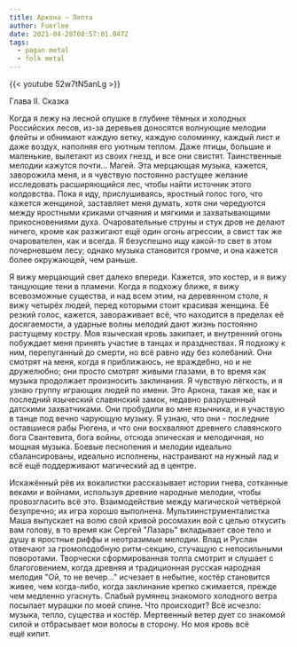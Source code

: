 ```yaml
---
title: Аркона — Лепта
author: Fuerlee
date: 2021-04-20T08:57:01.047Z
tags:
  - pagan metal
  - folk metal
---
```

{{< youtube 52w7tN5anLg >}}

Глава II. Сказка



Когда я лежу на лесной опушке в глубине тёмных и холодных Российских лесов, из-за деревьев доносятся волнующие мелодии флейты и обнимают каждую ветку, каждую соломинку, каждый лист и даже воздух, наполняя его уютным теплом. Даже птицы, большие и маленькие, вылетают из своих гнезд, и все они свистят. Таинственные мелодии кажутся почти... Магей. Эта мерцающая музыка, кажется, заворожила меня, и я чувствую постоянно растущее желание исследовать расширяющийся лес, чтобы найти источник этого колдовства. Пока я иду, прислушиваясь, яростный голос того, что кажется женщиной, заставляет меня думать, хотя они чередуются между яростными криками отчаяния и мягкими и захватывающими прикосновениями духа. Очаровательные струны и стук дров не делают ничего, кроме как разжигают ещё один огонь агрессии, а свист так же очарователен, как и всегда. Я безуспешно ищу какой-то свет в этом почерневшем лесу; однако музыка становится громче, и она кажется более окружающей, чем раньше.



Я вижу мерцающий свет далеко впереди. Кажется, это костер, и я вижу танцующие тени в пламени. Когда я подхожу ближе, я вижу всевозможные существа, и над всем этим, на деревянном столе, я вижу четырёх людей, перед которыми стоит красивая женщина. Её резкий голос, кажется, завораживает всё, что находится в пределах её досягаемости, а ударные волны мелодий дают жизнь постоянно растущему костру. Моя языческая кровь закипает, и внутренний огонь побуждает меня принять участие в танцах и празднествах. Я подхожу к ним, перепуганный до смерти, но всё равно иду без колебаний. Они смотрят на меня, когда я приближаюсь, не враждебно, но и не дружелюбно; они просто смотрят живыми глазами, в то время как музыка продолжает произносить заклинания. Я чувствую лёгкость, и я узнаю группу играющих людей по имени. Это Аркона, такая же, как и последний языческий славянский замок, недавно разрушенный датскими захватчиками. Они пробудили во мне язычника, и я участвую в танце под вечно чарующую музыку. Я узнаю, что они - последние оставшиеся рабы Рюгена, и что они восхваляют древнего славянского бога Свантевита, бога войны, отсюда эпическая и мелодичная, но мощная музыка. Боевые песнопения и мелодии идеально сбалансированы, идеально исполнены, настраивают на нужный лад и всё ещё поддерживают магический ад в центре.



Искажённый рёв их вокалистки рассказывает истории гнева, сотканные веками и войнами, используя древние народные мелодии, чтобы провозгласить всё это. Взаимодействие между магической четвёркой безупречно; их игра хорошо выполнена. Мультиинструменталистка Маша выпускает на волю свой кривой росомахин вой с целью откусить вам голову, в то время как Сергей "Лазарь" вкладывает свое тело и душу в яростные риффы и неотразимые мелодии. Влад и Руслан отвечают за громоподобную ритм-секцию, стучащую с непосильными поворотами. Творчески сформированная толпа смотрит и слушает с благоговением, когда древняя и традиционная русская народная мелодия "Ой, то не вечер..." исчезает в небытие, костёр становится живее, чем когда-либо, когда заклинание крепко сжимается, прежде чем медленно угаснуть. Слабый румянец знакомого холодного ветра посылает мурашки по моей спине. Что происходит? Всё исчезло: музыка, тепло, существа и костёр. Мертвенный ветер дует со знакомой силой и отбрасывает мои волосы в сторону. Но моя кровь всё ещё кипит.